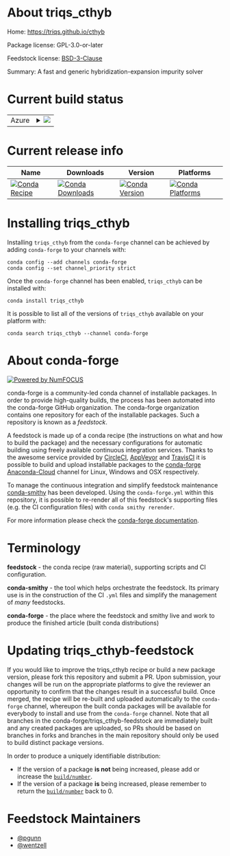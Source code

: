 About triqs_cthyb
=================

Home: https://triqs.github.io/cthyb

Package license: GPL-3.0-or-later

Feedstock license: [BSD-3-Clause](https://github.com/conda-forge/triqs_cthyb-feedstock/blob/master/LICENSE.txt)

Summary: A fast and generic hybridization-expansion impurity solver

Current build status
====================


<table>
    
  <tr>
    <td>Azure</td>
    <td>
      <details>
        <summary>
          <a href="https://dev.azure.com/conda-forge/feedstock-builds/_build/latest?definitionId=9322&branchName=master">
            <img src="https://dev.azure.com/conda-forge/feedstock-builds/_apis/build/status/triqs_cthyb-feedstock?branchName=master">
          </a>
        </summary>
        <table>
          <thead><tr><th>Variant</th><th>Status</th></tr></thead>
          <tbody><tr>
              <td>linux_64_mpimpichpython3.6.____cpython</td>
              <td>
                <a href="https://dev.azure.com/conda-forge/feedstock-builds/_build/latest?definitionId=9322&branchName=master">
                  <img src="https://dev.azure.com/conda-forge/feedstock-builds/_apis/build/status/triqs_cthyb-feedstock?branchName=master&jobName=linux&configuration=linux_64_mpimpichpython3.6.____cpython" alt="variant">
                </a>
              </td>
            </tr><tr>
              <td>linux_64_mpimpichpython3.7.____cpython</td>
              <td>
                <a href="https://dev.azure.com/conda-forge/feedstock-builds/_build/latest?definitionId=9322&branchName=master">
                  <img src="https://dev.azure.com/conda-forge/feedstock-builds/_apis/build/status/triqs_cthyb-feedstock?branchName=master&jobName=linux&configuration=linux_64_mpimpichpython3.7.____cpython" alt="variant">
                </a>
              </td>
            </tr><tr>
              <td>linux_64_mpimpichpython3.8.____cpython</td>
              <td>
                <a href="https://dev.azure.com/conda-forge/feedstock-builds/_build/latest?definitionId=9322&branchName=master">
                  <img src="https://dev.azure.com/conda-forge/feedstock-builds/_apis/build/status/triqs_cthyb-feedstock?branchName=master&jobName=linux&configuration=linux_64_mpimpichpython3.8.____cpython" alt="variant">
                </a>
              </td>
            </tr><tr>
              <td>linux_64_mpimpichpython3.9.____cpython</td>
              <td>
                <a href="https://dev.azure.com/conda-forge/feedstock-builds/_build/latest?definitionId=9322&branchName=master">
                  <img src="https://dev.azure.com/conda-forge/feedstock-builds/_apis/build/status/triqs_cthyb-feedstock?branchName=master&jobName=linux&configuration=linux_64_mpimpichpython3.9.____cpython" alt="variant">
                </a>
              </td>
            </tr><tr>
              <td>linux_64_mpiopenmpipython3.6.____cpython</td>
              <td>
                <a href="https://dev.azure.com/conda-forge/feedstock-builds/_build/latest?definitionId=9322&branchName=master">
                  <img src="https://dev.azure.com/conda-forge/feedstock-builds/_apis/build/status/triqs_cthyb-feedstock?branchName=master&jobName=linux&configuration=linux_64_mpiopenmpipython3.6.____cpython" alt="variant">
                </a>
              </td>
            </tr><tr>
              <td>linux_64_mpiopenmpipython3.7.____cpython</td>
              <td>
                <a href="https://dev.azure.com/conda-forge/feedstock-builds/_build/latest?definitionId=9322&branchName=master">
                  <img src="https://dev.azure.com/conda-forge/feedstock-builds/_apis/build/status/triqs_cthyb-feedstock?branchName=master&jobName=linux&configuration=linux_64_mpiopenmpipython3.7.____cpython" alt="variant">
                </a>
              </td>
            </tr><tr>
              <td>linux_64_mpiopenmpipython3.8.____cpython</td>
              <td>
                <a href="https://dev.azure.com/conda-forge/feedstock-builds/_build/latest?definitionId=9322&branchName=master">
                  <img src="https://dev.azure.com/conda-forge/feedstock-builds/_apis/build/status/triqs_cthyb-feedstock?branchName=master&jobName=linux&configuration=linux_64_mpiopenmpipython3.8.____cpython" alt="variant">
                </a>
              </td>
            </tr><tr>
              <td>linux_64_mpiopenmpipython3.9.____cpython</td>
              <td>
                <a href="https://dev.azure.com/conda-forge/feedstock-builds/_build/latest?definitionId=9322&branchName=master">
                  <img src="https://dev.azure.com/conda-forge/feedstock-builds/_apis/build/status/triqs_cthyb-feedstock?branchName=master&jobName=linux&configuration=linux_64_mpiopenmpipython3.9.____cpython" alt="variant">
                </a>
              </td>
            </tr><tr>
              <td>osx_64_mpimpichpython3.6.____cpython</td>
              <td>
                <a href="https://dev.azure.com/conda-forge/feedstock-builds/_build/latest?definitionId=9322&branchName=master">
                  <img src="https://dev.azure.com/conda-forge/feedstock-builds/_apis/build/status/triqs_cthyb-feedstock?branchName=master&jobName=osx&configuration=osx_64_mpimpichpython3.6.____cpython" alt="variant">
                </a>
              </td>
            </tr><tr>
              <td>osx_64_mpimpichpython3.7.____cpython</td>
              <td>
                <a href="https://dev.azure.com/conda-forge/feedstock-builds/_build/latest?definitionId=9322&branchName=master">
                  <img src="https://dev.azure.com/conda-forge/feedstock-builds/_apis/build/status/triqs_cthyb-feedstock?branchName=master&jobName=osx&configuration=osx_64_mpimpichpython3.7.____cpython" alt="variant">
                </a>
              </td>
            </tr><tr>
              <td>osx_64_mpimpichpython3.8.____cpython</td>
              <td>
                <a href="https://dev.azure.com/conda-forge/feedstock-builds/_build/latest?definitionId=9322&branchName=master">
                  <img src="https://dev.azure.com/conda-forge/feedstock-builds/_apis/build/status/triqs_cthyb-feedstock?branchName=master&jobName=osx&configuration=osx_64_mpimpichpython3.8.____cpython" alt="variant">
                </a>
              </td>
            </tr><tr>
              <td>osx_64_mpimpichpython3.9.____cpython</td>
              <td>
                <a href="https://dev.azure.com/conda-forge/feedstock-builds/_build/latest?definitionId=9322&branchName=master">
                  <img src="https://dev.azure.com/conda-forge/feedstock-builds/_apis/build/status/triqs_cthyb-feedstock?branchName=master&jobName=osx&configuration=osx_64_mpimpichpython3.9.____cpython" alt="variant">
                </a>
              </td>
            </tr><tr>
              <td>osx_64_mpiopenmpipython3.6.____cpython</td>
              <td>
                <a href="https://dev.azure.com/conda-forge/feedstock-builds/_build/latest?definitionId=9322&branchName=master">
                  <img src="https://dev.azure.com/conda-forge/feedstock-builds/_apis/build/status/triqs_cthyb-feedstock?branchName=master&jobName=osx&configuration=osx_64_mpiopenmpipython3.6.____cpython" alt="variant">
                </a>
              </td>
            </tr><tr>
              <td>osx_64_mpiopenmpipython3.7.____cpython</td>
              <td>
                <a href="https://dev.azure.com/conda-forge/feedstock-builds/_build/latest?definitionId=9322&branchName=master">
                  <img src="https://dev.azure.com/conda-forge/feedstock-builds/_apis/build/status/triqs_cthyb-feedstock?branchName=master&jobName=osx&configuration=osx_64_mpiopenmpipython3.7.____cpython" alt="variant">
                </a>
              </td>
            </tr><tr>
              <td>osx_64_mpiopenmpipython3.8.____cpython</td>
              <td>
                <a href="https://dev.azure.com/conda-forge/feedstock-builds/_build/latest?definitionId=9322&branchName=master">
                  <img src="https://dev.azure.com/conda-forge/feedstock-builds/_apis/build/status/triqs_cthyb-feedstock?branchName=master&jobName=osx&configuration=osx_64_mpiopenmpipython3.8.____cpython" alt="variant">
                </a>
              </td>
            </tr><tr>
              <td>osx_64_mpiopenmpipython3.9.____cpython</td>
              <td>
                <a href="https://dev.azure.com/conda-forge/feedstock-builds/_build/latest?definitionId=9322&branchName=master">
                  <img src="https://dev.azure.com/conda-forge/feedstock-builds/_apis/build/status/triqs_cthyb-feedstock?branchName=master&jobName=osx&configuration=osx_64_mpiopenmpipython3.9.____cpython" alt="variant">
                </a>
              </td>
            </tr>
          </tbody>
        </table>
      </details>
    </td>
  </tr>
</table>

Current release info
====================

| Name | Downloads | Version | Platforms |
| --- | --- | --- | --- |
| [![Conda Recipe](https://img.shields.io/badge/recipe-triqs_cthyb-green.svg)](https://anaconda.org/conda-forge/triqs_cthyb) | [![Conda Downloads](https://img.shields.io/conda/dn/conda-forge/triqs_cthyb.svg)](https://anaconda.org/conda-forge/triqs_cthyb) | [![Conda Version](https://img.shields.io/conda/vn/conda-forge/triqs_cthyb.svg)](https://anaconda.org/conda-forge/triqs_cthyb) | [![Conda Platforms](https://img.shields.io/conda/pn/conda-forge/triqs_cthyb.svg)](https://anaconda.org/conda-forge/triqs_cthyb) |

Installing triqs_cthyb
======================

Installing `triqs_cthyb` from the `conda-forge` channel can be achieved by adding `conda-forge` to your channels with:

```
conda config --add channels conda-forge
conda config --set channel_priority strict
```

Once the `conda-forge` channel has been enabled, `triqs_cthyb` can be installed with:

```
conda install triqs_cthyb
```

It is possible to list all of the versions of `triqs_cthyb` available on your platform with:

```
conda search triqs_cthyb --channel conda-forge
```


About conda-forge
=================

[![Powered by NumFOCUS](https://img.shields.io/badge/powered%20by-NumFOCUS-orange.svg?style=flat&colorA=E1523D&colorB=007D8A)](http://numfocus.org)

conda-forge is a community-led conda channel of installable packages.
In order to provide high-quality builds, the process has been automated into the
conda-forge GitHub organization. The conda-forge organization contains one repository
for each of the installable packages. Such a repository is known as a *feedstock*.

A feedstock is made up of a conda recipe (the instructions on what and how to build
the package) and the necessary configurations for automatic building using freely
available continuous integration services. Thanks to the awesome service provided by
[CircleCI](https://circleci.com/), [AppVeyor](https://www.appveyor.com/)
and [TravisCI](https://travis-ci.com/) it is possible to build and upload installable
packages to the [conda-forge](https://anaconda.org/conda-forge)
[Anaconda-Cloud](https://anaconda.org/) channel for Linux, Windows and OSX respectively.

To manage the continuous integration and simplify feedstock maintenance
[conda-smithy](https://github.com/conda-forge/conda-smithy) has been developed.
Using the ``conda-forge.yml`` within this repository, it is possible to re-render all of
this feedstock's supporting files (e.g. the CI configuration files) with ``conda smithy rerender``.

For more information please check the [conda-forge documentation](https://conda-forge.org/docs/).

Terminology
===========

**feedstock** - the conda recipe (raw material), supporting scripts and CI configuration.

**conda-smithy** - the tool which helps orchestrate the feedstock.
                   Its primary use is in the construction of the CI ``.yml`` files
                   and simplify the management of *many* feedstocks.

**conda-forge** - the place where the feedstock and smithy live and work to
                  produce the finished article (built conda distributions)


Updating triqs_cthyb-feedstock
==============================

If you would like to improve the triqs_cthyb recipe or build a new
package version, please fork this repository and submit a PR. Upon submission,
your changes will be run on the appropriate platforms to give the reviewer an
opportunity to confirm that the changes result in a successful build. Once
merged, the recipe will be re-built and uploaded automatically to the
`conda-forge` channel, whereupon the built conda packages will be available for
everybody to install and use from the `conda-forge` channel.
Note that all branches in the conda-forge/triqs_cthyb-feedstock are
immediately built and any created packages are uploaded, so PRs should be based
on branches in forks and branches in the main repository should only be used to
build distinct package versions.

In order to produce a uniquely identifiable distribution:
 * If the version of a package **is not** being increased, please add or increase
   the [``build/number``](https://docs.conda.io/projects/conda-build/en/latest/resources/define-metadata.html#build-number-and-string).
 * If the version of a package **is** being increased, please remember to return
   the [``build/number``](https://docs.conda.io/projects/conda-build/en/latest/resources/define-metadata.html#build-number-and-string)
   back to 0.

Feedstock Maintainers
=====================

* [@pgunn](https://github.com/pgunn/)
* [@wentzell](https://github.com/wentzell/)

